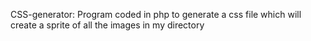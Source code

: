 CSS-generator: Program coded in php to generate a css file which will create a sprite of all the images in my directory
